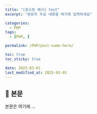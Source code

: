 ```yaml
---
title: "[포스팅 예시] test"
excerpt: "본문의 주요 내용을 여기에 입력하세요"

categories:
  - PHP
tags:
  - [PHP, ]

permalink: /PHP/post-name-here/

toc: true
toc_sticky: true

date: 2025-03-01
last_modified_at: 2025-03-01
---
```


## 🦥 본문

본문은 여기에 ...
